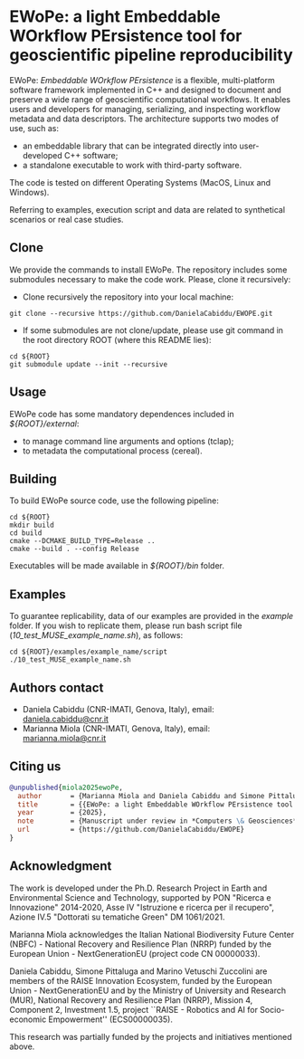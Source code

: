 # EWoPe: a light Embeddable WOrkflow PErsistence tool for geoscientific pipeline reproducibility

EWoPe: _Embeddable WOrkflow PErsistence_ is a flexible, multi-platform software framework implemented in C++ and designed to document and preserve a wide range of geoscientific computational workflows. It enables users and developers for managing, serializing, and inspecting workflow metadata and data descriptors.
The architecture supports two modes of use, such as:
- an embeddable library that can be integrated directly into user-developed C++ software;
- a standalone executable to work with third-party software.

The code is tested on different Operating Systems (MacOS, Linux and Windows).

Referring to examples, execution script and data are related to synthetical scenarios or real case studies.

## Clone
We provide the commands to install EWoPe. 
The repository includes some submodules necessary to make the code work. Please, clone it recursively:

- Clone recursively the repository into your local machine:
```
git clone --recursive https://github.com/DanielaCabiddu/EWOPE.git
```
- If some submodules are not clone/update, please use git command in the root directory ROOT (where this README lies):
```
cd ${ROOT}
git submodule update --init --recursive
```

## Usage
EWoPe code has some mandatory dependences included in _${ROOT}/external_:

- to manage command line arguments and options (tclap);
- to metadata the computational process (cereal).

## Building
To build EWoPe source code, use the following pipeline:

```
cd ${ROOT}
mkdir build
cd build
cmake --DCMAKE_BUILD_TYPE=Release ..
cmake --build . --config Release
```

Executables will be made available in _${ROOT}/bin_ folder.

## Examples
To guarantee replicability, data of our examples are provided in the _example_ folder. 
If you wish to replicate them, please run bash script file (_10_test_MUSE_example_name.sh_), as follows:

```
cd ${ROOT}/examples/example_name/script
./10_test_MUSE_example_name.sh
```

## Authors contact
- Daniela Cabiddu (CNR-IMATI, Genova, Italy), email: daniela.cabiddu@cnr.it
- Marianna Miola (CNR-IMATI, Genova, Italy), email: marianna.miola@cnr.it

## Citing us

```bibtex
@unpublished{miola2025ewoPe,
  author       = {Marianna Miola and Daniela Cabiddu and Simone Pittaluga and Micaela Raviola and Marino Vetuschi Zuccolini},
  title        = {{EWoPe: a light Embeddable WOrkflow PErsistence tool for geoscientific pipeline reproducibility}},
  year         = {2025},
  note         = {Manuscript under review in *Computers \& Geosciences*},
  url          = {https://github.com/DanielaCabiddu/EWOPE}
}
```

## Acknowledgment
The work is developed under the Ph.D. Research Project in Earth and Environmental Science and Technology, supported by PON "Ricerca e Innovazione" 2014-2020, Asse IV "Istruzione e ricerca per il recupero", Azione IV.5 "Dottorati su tematiche Green" DM 1061/2021. 

Marianna Miola acknowledges the Italian National Biodiversity Future Center (NBFC) - National Recovery and Resilience Plan (NRRP) funded by the European Union - NextGenerationEU (project code CN 00000033).

Daniela Cabiddu, Simone Pittaluga and Marino Vetuschi Zuccolini are members of the RAISE Innovation Ecosystem, funded by the European Union - NextGenerationEU and by the Ministry of University and Research (MUR), National Recovery and Resilience Plan (NRRP), Mission 4, Component 2, Investment 1.5, project ``RAISE - Robotics and AI for Socio-economic Empowerment'' (ECS00000035).

This research was partially funded by the projects and initiatives mentioned above.
